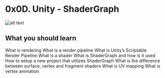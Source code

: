 # 0x0D. Unity - ShaderGraph

![alt text](https://realtimevfx.com/uploads/default/original/2X/f/f80c1a334908d00e091da7ba5af53e0acb3b0ac3.png)

## What you should learn

What is rendering
What is a render pipeline
What is Unity’s Scriptable Render Pipeline
What is a shader
What is ShaderGraph and how is it used
How to setup a new project that utilizes ShaderGraph
What is the difference between surface, vertex and fragment shaders
What is UV mapping
What is vertex animation
